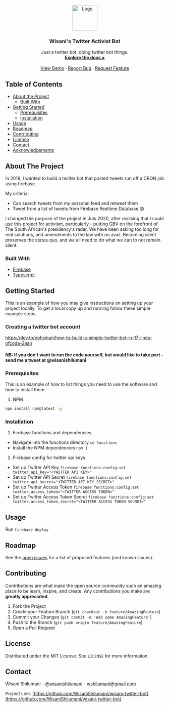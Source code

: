<br />
<p align="center">
  <a href="https://github.com/WisaniShilumani/wisani-twitter-bot">
    <img src="https://res.cloudinary.com/practicaldev/image/fetch/s--q8mBCQBW--/c_limit%2Cf_auto%2Cfl_progressive%2Cq_auto%2Cw_880/https://thepracticaldev.s3.amazonaws.com/i/1ykamh5rf8ukqajqqpaq.png" alt="Logo" width="80" height="80">
  </a>

  <h3 align="center">Wisani's Twitter Activist Bot</h3>

  <p align="center">
    Just a twitter bot, doing twitter bot things.
    <br />
    <a href="https://github.com/WisaniShilumani/wisani-twitter-bot"><strong>Explore the docs »</strong></a>
    <br />
    <br />
    <a href="https://github.com/WisaniShilumani/wisani-twitter-bot">View Demo</a>
    ·
    <a href="https://github.com/WisaniShilumani/wisani-twitter-bot/issues">Report Bug</a>
    ·
    <a href="https://github.com/WisaniShilumani/wisani-twitter-bot/issues">Request Feature</a>
  </p>
</p>

## Table of Contents

- [About the Project](#about-the-project)
  - [Built With](#built-with)
- [Getting Started](#getting-started)
  - [Prerequisites](#prerequisites)
  - [Installation](#installation)
- [Usage](#usage)
- [Roadmap](#roadmap)
- [Contributing](#contributing)
- [License](#license)
- [Contact](#contact)
- [Acknowledgements](#acknowledgements)

## About The Project

In 2019, I wanted to build a twitter bot that posted tweets run off a CRON job using firebase.

My criteria:

- Can search tweets from my personal feed and retweet them
- Tweet from a list of tweets from Firebase Realtime Database :smile:

I changed the purpose of the project in July 2020, after realising that I could use this project for activism, particularly - putting GBV on the forefront of The South African's presidency's radar. We have been asking too long for real solutions, and amendments to the law with no avail. Becoming silent preserves the status quo, and we all need to do what we can to not remain silent.

### Built With

- [Firebase](https://firebase.google.com/)
- [Typescript](https://www.typescriptlang.org/)

## Getting Started

This is an example of how you may give instructions on setting up your project locally.
To get a local copy up and running follow these simple example steps.

### Creating a twitter bot account

https://dev.to/oohsinan/how-to-build-a-simple-twitter-bot-in-17-lines-ofcode-2aan

#### NB: If you don't want to run the code yourself, but would like to take part - send me a tweet at @wisanishilumani

### Prerequisites

This is an example of how to list things you need to use the software and how to install them.

1. NPM

```sh
npm install npm@latest -g
```

### Installation

1. Firebase functions and dependencies

- Navigate into the functions directory `cd functions`
- Install the NPM dependencies `npm i`

2. Firebase config for twitter api keys

- Set up Twitter API Key `firebase functions:config:set twitter.api_key="<TWITTER API KEY>"`
- Set up Twitter API Secret `firebase functions:config:set twitter.api_secret="<TWITTER API KEY SECRET>"`
- Set up Twitter Access Token `firebase functions:config:set twitter.access_token="<TWITTER ACCESS TOKEN>"`
- Set up Twitter Access Token Secret `firebase functions:config:set twitter.access_token_secret="<TWITTER ACCESS TOKEN SECRET>"`

## Usage

Run `firebase deploy`

## Roadmap

See the [open issues](https://github.com/WisaniShilumani/wisani-twitter-bot/issues) for a list of proposed features (and known issues).

## Contributing

Contributions are what make the open source community such an amazing place to be learn, inspire, and create. Any contributions you make are **greatly appreciated**.

1. Fork the Project
2. Create your Feature Branch (`git checkout -b feature/AmazingFeature`)
3. Commit your Changes (`git commit -m 'Add some AmazingFeature'`)
4. Push to the Branch (`git push origin feature/AmazingFeature`)
5. Open a Pull Request

## License

Distributed under the MIT License. See `LICENSE` for more information.

## Contact

Wisani Shilumani - [@wisanishilumani](https://twitter.com/wisanishilumani) - wshilumani@gmail.com

Project Link: [https://github.com/WisaniShilumani/wisani-twitter-bot](https://github.com/WisaniShilumani/wisani-twitter-bot)
